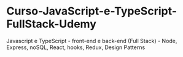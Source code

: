 # Curso-JavaScript-e-TypeScript-FullStack-Udemy
Javascript e TypeScript - front-end e back-end (Full Stack) - Node, Express, noSQL, React, hooks, Redux, Design Patterns 
